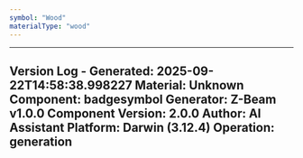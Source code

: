 ```yaml
---
symbol: "Wood"
materialType: "wood"
---
```


---
Version Log - Generated: 2025-09-22T14:58:38.998227
Material: Unknown
Component: badgesymbol
Generator: Z-Beam v1.0.0
Component Version: 2.0.0
Author: AI Assistant
Platform: Darwin (3.12.4)
Operation: generation
---